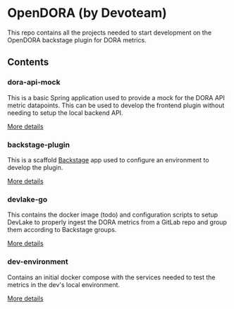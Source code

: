 # OpenDORA (by Devoteam)

This repo contains all the projects needed to start development on the OpenDORA backstage plugin for DORA metrics.

## Contents

### dora-api-mock

This is a basic Spring application used to provide a mock for the DORA API metric datapoints. This can be used to develop the frontend plugin without needing to setup the local backend API.

[More details](dora-api-mock/README.md)

### backstage-plugin

This is a scaffold [Backstage](https://backstage.io) app used to configure an environment to develop the plugin.

[More details](backstage-plugin/README.md)

### devlake-go

This contains the docker image (todo) and configuration scripts to setup DevLake to properly ingest the DORA metrics from a GitLab repo and group them according to Backstage groups.

[More details](devlake-go/README.md)

### dev-environment

Contains an initial docker compose with the services needed to test the metrics in the dev's local environment.

[More details](dev-environment/README.md)
